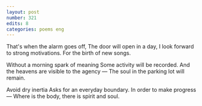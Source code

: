 ```yaml
---
layout: post
number: 321
edits: 8
categories: poems eng
---
```


That's when the alarm goes off,
The door will open in a day, 
I look forward to strong motivations.
For the birth of new songs. 

Without a morning spark of meaning 
Some activity will be recorded.
And the heavens are visible to the agency —
The soul in the parking lot will remain.

Avoid dry inertia
Asks for an everyday boundary.
In order to make progress — 
Where is the body, there is spirit and soul.
